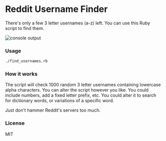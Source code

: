 # Reddit Username Finder

There's only a few 3 letter usernames (a-z) left. You can use this Ruby script to find them.

![console output](http://i.imgur.com/MrKfLqm.png)


### Usage

```bash
./find_usernames.rb
```


### How it works

The script will check 1000 random 3 letter usernames containing lowercase alpha characters.
You can alter the script however you like. You could include numbers, add a fixed letter prefix, etc.
You could alter it to search for dictionary words, or variations of a specific word.

Just don't hammer Reddit's servers too much.


### License

MIT
